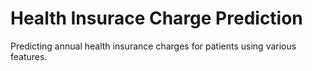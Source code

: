 # Health Insurace Charge Prediction
Predicting annual health insurance charges for patients using various features.
